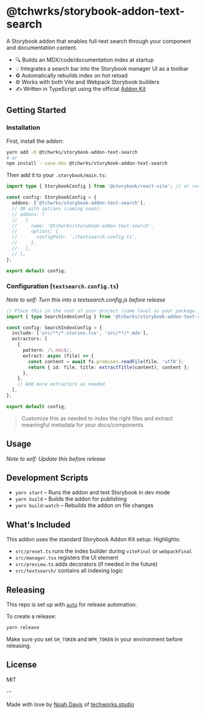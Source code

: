 <!-- README START -->

# @tchwrks/storybook-addon-text-search

A Storybook addon that enables full-text search through your component and documentation content.

- 🔍 Builds an MDX/code/documentation index at startup
- 💡 Integrates a search bar into the Storybook manager UI as a toolbar
- ♻️ Automatically rebuilds index on hot reload
- ⚙️ Works with both Vite and Webpack Storybook builders
- ✍️ Written in TypeScript using the official [Addon Kit](https://github.com/storybookjs/addon-kit)

## Getting Started

### Installation
First, install the addon:

```bash
yarn add -D @tchwrks/storybook-addon-text-search
# or
npm install --save-dev @tchwrks/storybook-addon-text-search
```

Then add it to your `.storybook/main.ts`:

```ts
import type { StorybookConfig } from '@storybook/react-vite'; // or react-webpack5

const config: StorybookConfig = {
  addons: ['@tchwrks/storybook-addon-text-search'],
  // OR with options (coming soon):
  // addons: [
  //   {
  //     name: '@tchwrks/storybook-addon-text-search',
  //     options: {
  //       configPath: './textsearch.config.ts',
  //     },
  //   },
  // ],
};

export default config;
```


### Configuration (`textsearch.config.ts`)
*Note to self: Turn this into a textsearch.config.js before release*

```ts
// Place this in the root of your project (same level as your package.json, tsconfig.json, vite.config.ts, etc)
import { type SearchIndexConfig } from '@tchwrks/storybook-addon-text-search';

const config: SearchIndexConfig = {
  include: ['src/**/*.stories.tsx', 'src/**/*.mdx'],
  extractors: [
    {
      pattern: /\.mdx$/,
      extract: async (file) => {
        const content = await fs.promises.readFile(file, 'utf8');
        return { id: file, title: extractTitle(content), content };
      },
    },
    // Add more extractors as needed
  ],
};

export default config;
```

> Customize this as needed to index the right files and extract meaningful metadata for your docs/components.

## Usage
*Note to self: Update this before release*

## Development Scripts

- `yarn start` – Runs the addon and test Storybook in dev mode
- `yarn build` – Builds the addon for publishing
- `yarn build:watch` – Rebuilds the addon on file changes

## What's Included

This addon uses the standard Storybook Addon Kit setup. Highlights:

- `src/preset.ts` runs the index builder during `viteFinal` or `webpackFinal`
- `src/manager.tsx` registers the UI element
- `src/preview.ts` adds decorators (if needed in the future)
- `src/textsearch/` contains all indexing logic

## Releasing

This repo is set up with [`auto`](https://github.com/intuit/auto) for release automation.

To create a release:

```bash
yarn release
```

Make sure you set `GH_TOKEN` and `NPM_TOKEN` in your environment before releasing.

## License

MIT

--
<br/>
<br/>
Made with love by [Noah Davis](https://noahidavis.com) of [techworks.studio](https://techworks.studio)

<!-- README END -->